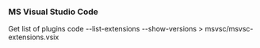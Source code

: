 ### MS Visual Studio Code

Get list of plugins
	code --list-extensions --show-versions > msvsc/msvsc-extensions.vsix
